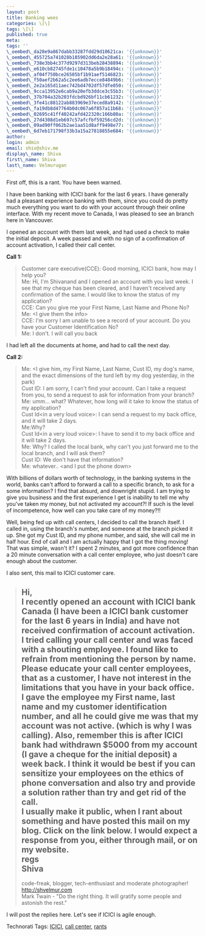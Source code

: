 ```yaml
---
layout: post
title: Banking woes
categories: \[\]
tags: \[\]
published: true
meta:
tags: ''
\_oembed\_da28e9a867dabb33287fdd29d10621ca: '{{unknown}}'
\_oembed\_455725a741028b185902dd6da2e28a61: '{{unknown}}'
\_oembed\_738e3bb4c377d9297d313beb28438894: '{{unknown}}'
\_oembed\_e610cb82745fde1c10478a5b9b18494c: '{{unknown}}'
\_oembed\_af04f750bce26505bf1b91aef5146823: '{{unknown}}'
\_oembed\_f50aef2b62a5c2ee6adb7ecce84849b6: '{{unknown}}'
\_oembed\_2e2a165d11aec742bd4702df57dfe050: '{{unknown}}'
\_oembed\_9cca13952e6cab9a20efb3ddce3c55b3: '{{unknown}}'
\_oembed\_37b704a32b203fdcbd926bf11cb61232: '{{unknown}}'
\_oembed\_3fe41c88122ab883969e37eced8a9142: '{{unknown}}'
\_oembed\_fa19db8d47764b0dc067a6f857a11b68: '{{unknown}}'
\_oembed\_02695c41ff40242afd422320c166b80a: '{{unknown}}'
\_oembed\_27d4308d1eb697c57afcfbf59256cd2d: '{{unknown}}'
\_oembed\_09ad90ff062b2ae1aa51d8aff9498e77: '{{unknown}}'
\_oembed\_6d7eb171798f33b3a15a27818855e684: '{{unknown}}'
author:
login: admin
email: shiv@shiv.me
display\_name: Shiva
first\_name: Shiva
last\_name: Velmurugan
---
```


First off, this is a rant. You have been warned.

I have been banking with ICICI bank for the last 6 years. I have generally had a pleasant experience banking with them, since you could do pretty much everything you want to do with your account through their online interface. With my recent move to Canada, I was pleased to see an branch here in Vancouver.

I opened an account with them last week, and had used a check to make the initial deposit. A week passed and with no sign of a confirmation of account activation, I called their call center.

**Call 1:**

> Customer care executive(CCE): Good morning, ICICI bank, how may I help you?  
> Me: Hi, I'm Shivanand and I opened an account with you last week. I see that my cheque has been cleared, and I haven't received any confirmation of the same. I would like to know the status of my application?  
> CCE: Can you give me your First Name, Last Name and Phone No?  
> Me: <I give them the info\>  
> CCE: I'm sorry I am unable to see a record of your account. Do you have your Customer Identification No?  
> Me: I don't. I will call you back

I had left all the documents at home, and had to call the next day.

**Call 2:**

> Me: <I give him, my First Name, Last Name, Cust ID, my dog's name, and the exact dimensions of the turd left by my dog yesterday, in the park)  
> Cust ID: I am sorry, I can't find your account. Can I take a request from you, to send a request to ask for information from your branch?  
> Me: umm... what? Whatever, how long will it take to know the status of my application?  
> Cust Id<in a very loud voice\>: I can send a request to my back office, and it will take 2 days.  
> Me:Why?  
> Cust Id<in a very loud voice\>: I have to send it to my back office and it will take 2 days.  
> Me: Why? I called the local bank, why can't you just forward me to the local branch, and I will ask them?  
> Cust ID: We don't have that information?  
> Me: whatever.. <and I put the phone down\>

With billions of dollars worth of technology, in the banking systems in the world, banks can't afford to forward a call to a specific branch, to ask for a some information? I find that absurd, and downright stupid. I am trying to give you business and the first experience I get is inability to tell me why you've taken my money, but not activated my account?! If such is the level of incompetence, how well can you take care of my money?!!

Well, being fed up with call centers, I decided to call the branch itself. I called in, using the branch's number, and someone at the branch picked it up. She got my Cust ID, and my phone number, and said, she will call me in half hour. End of call and I am actually happy that I got the thing moving! That was simple, wasn't it? I spent 2 minutes, and got more confidence than a 20 minute conversation with a call center employee, who just doesn't care enough about the customer.

I also sent, this mail to ICICI customer care.

> Hi,  
> I recently opened an account with ICICI bank Canada (I have been a ICICI bank customer for the last 6 years in India) and have not received confirmation of account activation. I tried calling your call center and was faced with a shouting employee. I found like to refrain from mentioning the person by name. Please educate your call center employees, that as a customer, I have not interest in the limitations that you have in your back office.  
> I gave the employee my First name, last name and my customer identification number, and all he could give me was that my account was not active. (which is why I was calling). Also, remember this is after ICICI bank had withdrawn $5000 from my account (I gave a cheque for the initial deposit) a week back. I think it would be best if you can sensitize your employees on the ethics of phone conversation and also try and provide a solution rather than try and get rid of the call.  
> I usually make it public, when I rant about something and have posted this mail on my blog. Click on the link below. I would expect a response from you, either through mail, or on my website.  
> regs  
> Shiva  
> --  
> code-freak, blogger, tech-enthusiast and moderate photographer!  
> http://shvelmur.com  
> Mark Twain - "Do the right thing. It will gratify some people and astonish the rest."

I will post the replies here. Let's see if ICICI is agile enough.

Technorati Tags: [ICICI][0], [call center][1], [rants][2]


[0]: http://technorati.com/tags/ICICI
[1]: http://technorati.com/tags/call%20center
[2]: http://technorati.com/tags/rants